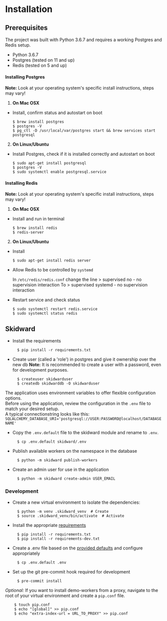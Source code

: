 # Installation

## Prerequisites
The project was built with Python 3.6.7 and requires a working Postgres and Redis setup.  

* Python 3.6.7
* Postgres (tested on 11 and up)
* Redis (tested on 5 and up)

#### Installing Postgres
**Note:** Look at your operating system's specific install instructions, steps may vary!

1. **On Mac OSX**

  - Install, confirm status and autostart on boot
   
        $ brew install postgres
        $ postgres -V
        $ pg_ctl -D /usr/local/var/postgres start && brew services start postgresql

2. **On Linux/Ubuntu**

  - Install Postgres, check if it is installed correctly and autostart on boot
  
        $ sudo apt-get install postgresql
        $ postgres -V
        $ sudo systemctl enable postgresql.service


#### Installing Redis
**Note:** Look at your operating system's specific install instructions, steps may vary!

1. **On Mac OSX**
  - Install and run in terminal
  
        $ brew install redis
        $ redis-server

2. **On Linux/Ubuntu**
  - Install
    
        $ sudo apt-get install redis server
        
  - Allow Redis to be controlled by `systemd`
  
     In `/etc/redis/redis.conf` change the line 
        > supervised no      - no supervision interaction
     To
        > supervised systemd - no supervision interaction
     
  - Restart service and check status
  
        $ sudo systemctl restart redis.service
        $ sudo systemctl status redis
    
## Skidward
- Install the requirements

        $ pip install -r requirements.txt

- Create user (called a 'role') in postgres and give it ownership over the new db
**Note:** It is recommended to create a user with a password, even for development purposes.

        $ createuser skidwarduser
        $ createdb skidwarddb -O skidwarduser

The application uses environment variables to offer flexible configuration options.  
Before using the application, review the configuration in the `.env` file to match your desired setup.  
A typical connectionstring looks like this:
    `SQLALCHEMY_DATABASE_URI='postgresql://USER:PASSWORD@localhost/DATABASENAME'` 

- Copy the `.env.default` file to the skidward module and rename to `.env`.  

        $ cp .env.default skidward/.env

- Publish available workers on the namespace in the database

        $ python -m skidward publish-workers

- Create an admin user for use in the application

        $ python -m skidward create-admin USER_EMAIL

### Development
- Create a new virtual environment to isolate the dependencies:  

        $ python -m venv .skidward_venv  # Create
        $ source .skidward_venv/bin/activate  # Activate
    
- Install the appropriate [requirements](installation__requirements.md)

        $ pip install -r requirements.txt
        $ pip install -r requirements-dev.txt

- Create a .env file based on the [provided defaults](configuration.md) and configure appropriately

        $ cp .env.default .env

    
- Set up the git pre-commit hook required for development

        $ pre-commit install
    
*Optional:* If you want to install demo-workers from a proxy,
navigate to the root of your virtual environment and create a `pip.conf` file.

        $ touch pip.conf
        $ echo "[global]" >> pip.conf
        $ echo "extra-index-url = URL_TO_PROXY" >> pip.conf
